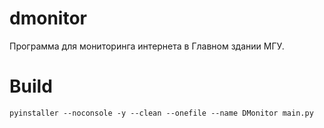 # dmonitor

Программа для мониторинга интернета в Главном здании МГУ.

# Build

```
pyinstaller --noconsole -y --clean --onefile --name DMonitor main.py
```
